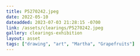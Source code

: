 ```yaml
---
title: P5270242.jpeg
date: 2022-05-10
dateadded: 2023-07-03 21:28:15 -0700
link: /assets/clearings/P5270242.jpeg
gallery: clearings-exhibition
layout: asset
tags: ["drawing", "art", "Martha", "Grapefruits"]
--- 
```

